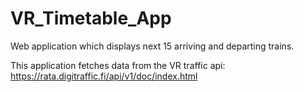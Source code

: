 # VR_Timetable_App
Web application which displays next 15 arriving and departing trains.

This application fetches data from the VR traffic api: https://rata.digitraffic.fi/api/v1/doc/index.html
